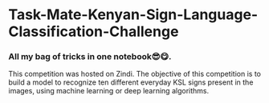 # Task-Mate-Kenyan-Sign-Language-Classification-Challenge
### All my bag of tricks in one notebook😎😋.
This competition was hosted on Zindi. The objective of this competition is to build a model to recognize ten different everyday KSL signs present in the images, using machine learning or deep learning algorithms.
